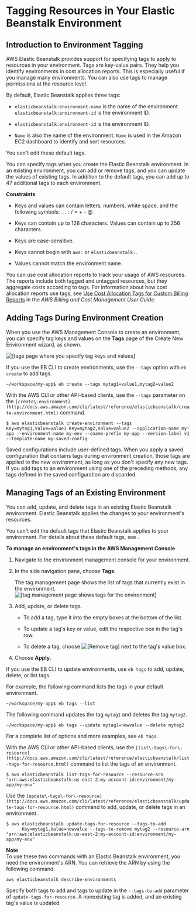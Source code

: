 # Tagging Resources in Your Elastic Beanstalk Environment<a name="using-features.tagging"></a>

## Introduction to Environment Tagging<a name="using-features.tagging.intro"></a>

AWS Elastic Beanstalk provides support for specifying tags to apply to resources in your environment\. Tags are key\-value pairs\. They help you identify environments in cost allocation reports\. This is especially useful if you manage many environments\. You can also use tags to manage permissions at the resource level\.

By default, Elastic Beanstalk applies three tags:

+ `elasticbeanstalk:environment-name` is the name of the environment\. `elasticbeanstalk:environment-id` is the environment ID\.

+ `elasticbeanstalk:environment-id` is the environment ID\.

+ `Name` is also the name of the environment\. `Name` is used in the Amazon EC2 dashboard to identify and sort resources\.

You can't edit these default tags\.

You can specify tags when you create the Elastic Beanstalk environment\. In an existing environment, you can add or remove tags, and you can update the values of existing tags\. In addition to the default tags, you can add up to 47 additional tags to each environment\.

**Constraints**

+ Keys and values can contain letters, numbers, white space, and the following symbols: \_ \. : / = \+ \- @

+ Keys can contain up to 128 characters\. Values can contain up to 256 characters\.

+ Keys are case\-sensitive\.

+ Keys cannot begin with `aws:` or `elasticbeanstalk:`\.

+ Values cannot match the environment name\.

You can use cost allocation reports to track your usage of AWS resources\. The reports include both tagged and untagged resources, but they aggregate costs according to tags\. For information about how cost allocation reports use tags, see [Use Cost Allocation Tags for Custom Billing Reports](http://docs.aws.amazon.com/awsaccountbilling/latest/aboutv2/allocation.html) in the *AWS Billing and Cost Management User Guide*\.

## Adding Tags During Environment Creation<a name="using-features.tagging.create"></a>

When you use the AWS Management Console to create an environment, you can specify tag keys and values on the **Tags** page of the Create New Environment wizard, as shown\.

![\[tags page where you specify tag keys and values\]](http://docs.aws.amazon.com/elasticbeanstalk/latest/dg/images/environment-create-tags.png)

If you use the EB CLI to create environments, use the `--tags` option with `eb create` to add tags\.

```
~/workspace/my-app$ eb create --tags mytag1=value1,mytag2=value2
```

With the AWS CLI or other API\-based clients, use the `--tags` parameter on the `[create\-environment](http://docs.aws.amazon.com/cli/latest/reference/elasticbeanstalk/create-environment.html)` command\.

```
$ aws elasticbeanstalk create-environment --tags Key=mytag1,Value=value1 Key=mytag2,Value=value2 --application-name my-app --environment-name my-env --cname-prefix my-app --version-label v1 --template-name my-saved-config
```

Saved configurations include user\-defined tags\. When you apply a saved configuration that contains tags during environment creation, those tags are applied to the new environment, as long as you don't specify any new tags\. If you add tags to an environment using one of the preceding methods, any tags defined in the saved configuration are discarded\.

## Managing Tags of an Existing Environment<a name="using-features.tagging.manage"></a>

You can add, update, and delete tags in an existing Elastic Beanstalk environment\. Elastic Beanstalk applies the changes to your environment's resources\.

You can't edit the default tags that Elastic Beanstalk applies to your environment\. For details about these default tags, see \.

**To manage an environment's tags in the AWS Management Console**

1. Navigate to the environment management console for your environment\.

1. In the side navigation pane, choose **Tags**\.

   The tag management page shows the list of tags that currently exist in the environment\.  
![\[tag management page shows tags for the environment\]](http://docs.aws.amazon.com/elasticbeanstalk/latest/dg/images/environment-manage-tags.png)

1. Add, update, or delete tags\.

   + To add a tag, type it into the empty boxes at the bottom of the list\.

   + To update a tag's key or value, edit the respective box in the tag's row\.

   + To delete a tag, choose ![\[Remove tag\]](http://docs.aws.amazon.com/elasticbeanstalk/latest/dg/images/x.png) next to the tag's value box\.

1. Choose **Apply**\.

If you use the EB CLI to update environments, use `eb tags` to add, update, delete, or list tags\.

For example, the following command lists the tags in your default environment\.

```
~/workspace/my-app$ eb tags --list
```

The following command updates the tag `mytag1` and deletes the tag `mytag2`\.

```
~/workspace/my-app$ eb tags --update mytag1=newvalue --delete mytag2
```

For a complete list of options and more examples, see `eb tags`\.

With the AWS CLI or other API\-based clients, use the `[list\-tags\-for\-resource](http://docs.aws.amazon.com/cli/latest/reference/elasticbeanstalk/list-tags-for-resource.html)` command to list the tags of an environment\.

```
$ aws elasticbeanstalk list-tags-for-resource --resource-arn "arn:aws:elasticbeanstalk:us-east-2:my-account-id:environment/my-app/my-env"
```

Use the `[update\-tags\-for\-resource](http://docs.aws.amazon.com/cli/latest/reference/elasticbeanstalk/update-tags-for-resource.html)` command to add, update, or delete tags in an environment\.

```
$ aws elasticbeanstalk update-tags-for-resource --tags-to-add
      Key=mytag1,Value=newvalue --tags-to-remove mytag2 --resource-arn "arn:aws:elasticbeanstalk:us-east-2:my-account-id:environment/my-app/my-env"
```

**Note**  
To use these two commands with an Elastic Beanstalk environment, you need the environment's ARN\. You can retrieve the ARN by using the following command\.  

```
aws elasticbeanstalk describe-environments
```
Specify both tags to add and tags to update in the `--tags-to-add` parameter of `update-tags-for-resource`\. A nonexisting tag is added, and an existing tag's value is updated\.